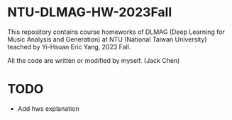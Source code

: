 # NTU-DLMAG-HW-2023Fall

This repository contains course homeworks of DLMAG (Deep Learning for Music Analysis and Generation) at NTU (National Taiwan University) teached by Yi-Hsuan Eric Yang, 2023 Fall.

All the code are written or modified by myself. (Jack Chen)


# TODO
- Add hws explanation

